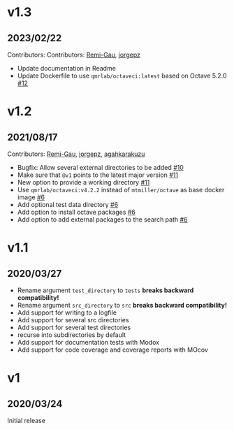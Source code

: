 # v1.3
## 2023/02/22

Contributors: Contributors: [Remi-Gau](https://github.com/Remi-Gau), [jorgepz](https://github.com/jorgepz)

 - Update documentation in Readme
 - Update Dockerfile to use `qmrlab/octaveci:latest` based on Octave 5.2.0 [#12](https://github.com/joergbrech/moxunit-action/issues/12)

# v1.2
## 2021/08/17

Contributors: [Remi-Gau](https://github.com/Remi-Gau), [jorgepz](https://github.com/jorgepz), [agahkarakuzu](https://github.com/agahkarakuzu)

 - Bugfix: Allow several external directories to be added [#10](https://github.com/joergbrech/moxunit-action/issues/10)
 - Make sure that `@v1` points to the latest major version [#11](https://github.com/joergbrech/moxunit-action/issues/11)
 - New option to provide a working directory [#11](https://github.com/joergbrech/moxunit-action/issues/22)
 - Use `qmrlab/octaveci:v4.2.2` instead of `mtmiller/octave` as base docker image [#6](https://github.com/joergbrech/moxunit-action/issues/6)
 - Add optional test data directory [#6](https://github.com/joergbrech/moxunit-action/issues/6)
 - Add option to install octave packages [#6](https://github.com/joergbrech/moxunit-action/issues/6)
 - Add option to add external packages to the search path [#6](https://github.com/joergbrech/moxunit-action/issues/6)

# v1.1
## 2020/03/27

 - Rename argument `test_directory` to `tests` **breaks backward compatibility!**
 - Rename argument `src_directory` to `src` **breaks backward compatibility!**
 - Add support for writing to a logfile
 - Add support for several src directories
 - Add support for several test directories
 - recurse into subdirectories by default
 - Add support for documentation tests with Modox
 - Add support for code coverage and coverage reports with MOcov

# v1
## 2020/03/24

Initial release
